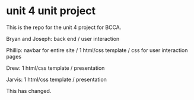 # unit 4 unit project

This is the repo for the unit 4 project for BCCA.

Bryan and Joseph:
back end / user interaction

Phillip:
navbar for entire site / 1 html/css template / css for user interaction pages

Drew:
1 html/css template / presentation

Jarvis:
1 html/css template / presentation

This has changed.
